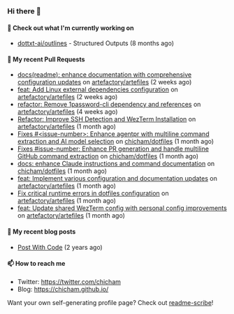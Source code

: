 ### Hi there 👋

#### 👷 Check out what I'm currently working on

- [dottxt-ai/outlines](https://github.com/dottxt-ai/outlines) - Structured Outputs (8 months ago)

#### 🔨 My recent Pull Requests

- [docs(readme): enhance documentation with comprehensive configuration updates](https://github.com/artefactory/artefiles/pull/41) on [artefactory/artefiles](https://github.com/artefactory/artefiles) (2 weeks ago)
- [feat: Add Linux external dependencies configuration](https://github.com/artefactory/artefiles/pull/40) on [artefactory/artefiles](https://github.com/artefactory/artefiles) (2 weeks ago)
- [refactor: Remove 1password-cli dependency and references](https://github.com/artefactory/artefiles/pull/39) on [artefactory/artefiles](https://github.com/artefactory/artefiles) (4 weeks ago)
- [Refactor: Improve SSH Detection and WezTerm Installation](https://github.com/artefactory/artefiles/pull/38) on [artefactory/artefiles](https://github.com/artefactory/artefiles) (1 month ago)
- [Fixes #&lt;issue-number&gt;: Enhance agentpr with multiline command extraction and AI model selection](https://github.com/chicham/dotfiles/pull/10) on [chicham/dotfiles](https://github.com/chicham/dotfiles) (1 month ago)
- [Fixes #issue-number: Enhance PR generation and handle multiline GitHub command extraction](https://github.com/chicham/dotfiles/pull/9) on [chicham/dotfiles](https://github.com/chicham/dotfiles) (1 month ago)
- [docs: enhance Claude instructions and command documentation](https://github.com/chicham/dotfiles/pull/8) on [chicham/dotfiles](https://github.com/chicham/dotfiles) (1 month ago)
- [feat: Implement various configuration and documentation updates](https://github.com/artefactory/artefiles/pull/37) on [artefactory/artefiles](https://github.com/artefactory/artefiles) (1 month ago)
- [Fix critical runtime errors in dotfiles configuration](https://github.com/artefactory/artefiles/pull/36) on [artefactory/artefiles](https://github.com/artefactory/artefiles) (1 month ago)
- [feat: Update shared WezTerm config with personal config improvements](https://github.com/artefactory/artefiles/pull/35) on [artefactory/artefiles](https://github.com/artefactory/artefiles) (1 month ago)

#### 📜 My recent blog posts

- [Post With Code](https://chicham.github.io/posts/post-with-code/) (2 years ago)

#### 📫 How to reach me

- Twitter: https://twitter.com/chicham
- Blog: https://chicham.github.io/

Want your own self-generating profile page? Check out [readme-scribe](https://github.com/muesli/readme-scribe)!



